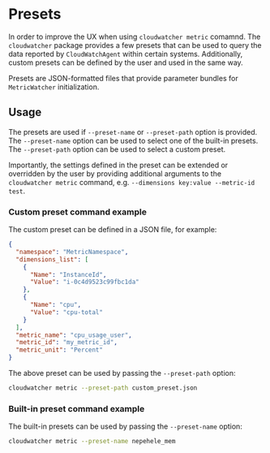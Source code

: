 # Presets

In order to improve the UX when using `cloudwatcher metric` comamnd. The `cloudwatcher` package provides a few presets that can be used to query the data reported by `CloudWatchAgent` within certain systems. Additionally, custom presets can be defined by the user and used in the same way.

Presets are JSON-formatted files that provide parameter bundles for `MetricWatcher` initialization.

## Usage

The presets are used if `--preset-name` or `--preset-path` option is provided. The `--preset-name` option can be used to select one of the built-in presets. The `--preset-path` option can be used to select a custom preset.

Importantly, the settings defined in the preset can be extended or overridden by the user by providing additional arguments to the `cloudwatcher metric` command, e.g. `--dimensions key:value --metric-id test`.

### Custom preset command example

The custom preset can be defined in a JSON file, for example:

```json linenums="1" title="custom_preset.json"
{
  "namespace": "MetricNamespace",
  "dimensions_list": [
    {
      "Name": "InstanceId",
      "Value": "i-0c4d9523c99fbc1da"
    },
    {
      "Name": "cpu",
      "Value": "cpu-total"
    }
  ],
  "metric_name": "cpu_usage_user",
  "metric_id": "my_metric_id",
  "metric_unit": "Percent"
}
```

The above preset can be used by passing the `--preset-path` option:

```bash
cloudwatcher metric --preset-path custom_preset.json
```

### Built-in preset command example

The built-in presets can be used by passing the `--preset-name` option:

```bash
cloudwatcher metric --preset-name nepehele_mem
```
